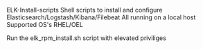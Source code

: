 ELK-Install-scripts
Shell scripts to install and configure Elasticsearch/Logstash/Kibana/Filebeat
All running on a local host
Supported OS's RHEL/OEL

Run the elk_rpm_install.sh script with elevated priviliges
